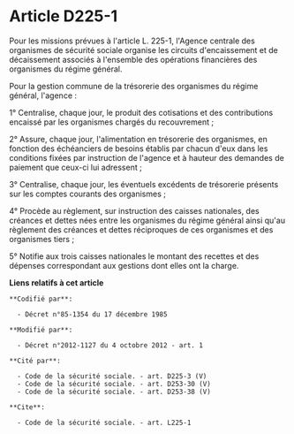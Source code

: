 # Article D225-1

Pour les missions prévues à l'article L. 225-1, l'Agence centrale des organismes de sécurité sociale organise les circuits
d'encaissement et de décaissement associés à l'ensemble des opérations financières des organismes du régime général. 

Pour la gestion commune de la trésorerie des organismes du régime général, l'agence : 

1° Centralise, chaque jour, le produit des cotisations et des contributions encaissé par les organismes chargés du
recouvrement ; 

2° Assure, chaque jour, l'alimentation en trésorerie des organismes, en fonction des échéanciers de besoins établis par
chacun d'eux dans les conditions fixées par instruction de l'agence et à hauteur des demandes de paiement que ceux-ci lui
adressent ; 

3° Centralise, chaque jour, les éventuels excédents de trésorerie présents sur les comptes courants des organismes ; 

4° Procède au règlement, sur instruction des caisses nationales, des créances et dettes nées entre les organismes du régime
général ainsi qu'au règlement des créances et dettes réciproques de ces organismes et des organismes tiers ; 

5° Notifie aux trois caisses nationales le montant des recettes et des dépenses correspondant aux gestions dont elles ont la
charge.

**Liens relatifs à cet article**

	**Codifié par**:

	  - Décret n°85-1354 du 17 décembre 1985

	**Modifié par**:

	  - Décret n°2012-1127 du 4 octobre 2012 - art. 1

	**Cité par**:

	  - Code de la sécurité sociale. - art. D225-3 (V)
	  - Code de la sécurité sociale. - art. D253-30 (V)
	  - Code de la sécurité sociale. - art. D253-38 (V)

	**Cite**:

	  - Code de la sécurité sociale. - art. L225-1
